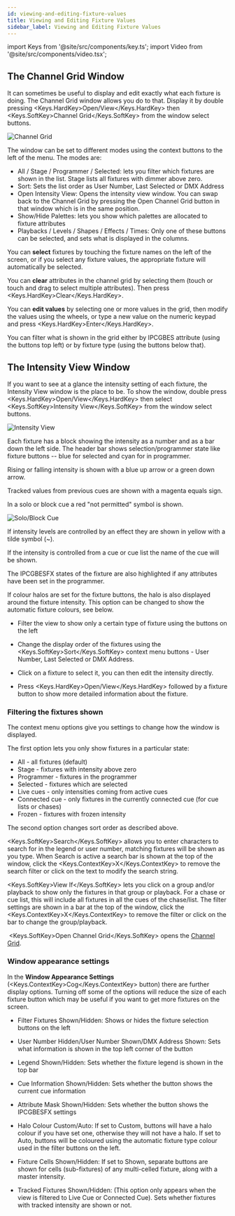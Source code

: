 ```yaml
---
id: viewing-and-editing-fixture-values
title: Viewing and Editing Fixture Values
sidebar_label: Viewing and Editing Fixture Values
---
```


import Keys from '@site/src/components/key.ts';
import Video from '@site/src/components/video.tsx';

The Channel Grid Window
-----------------------

It can sometimes be useful to display and edit exactly what each fixture
is doing. The Channel Grid window allows you do to that. Display it by
double pressing <Keys.HardKey>Open/View</Keys.HardKey> then <Keys.SoftKey>Channel
Grid</Keys.SoftKey> from the window select buttons.

![Channel Grid](/docs/images/Channel-Grid.png)

The window can be set to different modes using the context buttons to
the left of the menu. The modes are:

-   All / Stage / Programmer / Selected: lets you filter which fixtures
    are shown in the list. Stage lists all fixtures with dimmer above
    zero.
-   Sort: Sets the list order as User Number, Last Selected or DMX
    Address
-   Open Intensity View: Opens the intensity view window. You can swap
    back to the Channel Grid by pressing the Open Channel Grid button in
    that window which is in the same position.
-   Show/Hide Palettes: lets you show which palettes are allocated to
    fixture attributes
-   Playbacks / Levels / Shapes / Effects / Times: Only one of these
    buttons can be selected, and sets what is displayed in the columns.

You can **select** fixtures by touching the fixture names on the left of
the screen, or if you select any fixture values, the appropriate fixture
will automatically be selected.

You can **clear** attributes in the channel grid by selecting them
(touch or touch and drag to select multiple attributes). Then press <Keys.HardKey>Clear</Keys.HardKey>.

You can **edit values** by selecting one or more values in the grid,
then modify the values using the wheels, or type a new value on the
numeric keypad and press <Keys.HardKey>Enter</Keys.HardKey>.

You can filter what is shown in the grid either by IPCGBES attribute
(using the buttons top left) or by fixture type (using the buttons below
that).

The Intensity View Window
-------------------------

If you want to see at a glance the intensity setting of each fixture,
the Intensity View window is the place to be. To show the window, double press <Keys.HardKey>Open/View</Keys.HardKey> then select <Keys.SoftKey>Intensity View</Keys.SoftKey> from the window select buttons.

![Intensity View](/docs/images/Intensity-View.png)

Each fixture has a block showing the intensity as a number and as a bar
down the left side. The header bar shows selection/programmer state like
fixture buttons -- blue for selected and cyan for in programmer.

Rising or falling intensity is shown with a blue up arrow or a green
down arrow.

Tracked values from previous cues are shown with a magenta equals sign.

In a solo or block cue a red "not permitted" symbol is shown.

![Solo/Block Cue](/docs/images/Solo-Block-Cue.png)

If intensity levels are controlled by an effect they are shown in yellow
with a tilde symbol (\~).

If the intensity is controlled from a cue or cue list the name of the
cue will be shown.

The IPCGBESFX states of the fixture are also highlighted if any
attributes have been set in the programmer.

If colour halos are set for the fixture buttons, the halo is also
displayed around the fixture intensity. This option can be changed to
show the automatic fixture colours, see below.

-   Filter the view to show only a certain type of fixture using the
    buttons on the left

-   Change the display order of the fixtures using the <Keys.SoftKey>Sort</Keys.SoftKey> context
    menu buttons - User Number, Last Selected or DMX Address.

-   Click on a fixture to select it, you can then edit the intensity
    directly.

-   Press <Keys.HardKey>Open/View</Keys.HardKey> followed by a fixture button to show more
    detailed information about the fixture.

### Filtering the fixtures shown

The context menu options give you settings to change how the window is
displayed.

The first option lets you only show fixtures in a particular state:

-   All - all fixtures (default)
-   Stage - fixtures with intensity above zero
-   Programmer - fixtures in the programmer
-   Selected - fixtures which are selected
-   Live cues - only intensities coming from active cues
-   Connected cue - only fixtures in the currently connected cue (for cue lists or chases)
-   Frozen - fixtures with frozen intensity

The second option changes sort order as described above.

<Keys.SoftKey>Search</Keys.SoftKey> allows you to enter characters to search for in the legend or
user number, matching fixtures will be shown as you type. When Search is
active a search bar is shown at the top of the window, click the <Keys.ContextKey>X</Keys.ContextKey> to
remove the search filter or click on the text to modify the search
string.

<Keys.SoftKey>View If</Keys.SoftKey> lets you click on a group and/or playback to show only the
fixtures in that group or playback. For a chase or cue list, this will
include all fixtures in all the cues of the chase/list. The filter
settings are shown in a bar at the top of the window, click the <Keys.ContextKey>X</Keys.ContextKey> to
remove the filter or click on the bar to change the group/playback.

&nbsp;<Keys.SoftKey>Open Channel Grid</Keys.SoftKey> opens the [Channel Grid](viewing-and-editing-fixture-values.md#the-channel-grid-window).

### Window appearance settings

In the **Window Appearance Settings** (<Keys.ContextKey>Cog</Keys.ContextKey> button) there are further
display options. Turning off some of the options will reduce the size of
each fixture button which may be useful if you want to get more fixtures
on the screen.

-   Filter Fixtures Shown/Hidden: Shows or hides the fixture selection
    buttons on the left

-   User Number Hidden/User Number Shown/DMX Address Shown: Sets what
    information is shown in the top left corner of the button

-   Legend Shown/Hidden: Sets whether the fixture legend is shown in the
    top bar

-   Cue Information Shown/Hidden: Sets whether the button shows the
    current cue information

-   Attribute Mask Shown/Hidden: Sets whether the button shows the
    IPCGBESFX settings

-   Halo Colour Custom/Auto: If set to Custom, buttons will have a halo
    colour if you have set one, otherwise they will not have a halo. If
    set to Auto, buttons will be coloured using the automatic fixture
    type colour used in the filter buttons on the left.

-   Fixture Cells Shown/Hidden: If set to Shown, separate buttons are
    shown for cells (sub-fixtures) of any multi-celled fixture, along
    with a master intensity.

-   Tracked Fixtures Shown/Hidden: (This option only appears when the
    view is filtered to Live Cue or Connected Cue). Sets whether
    fixtures with tracked intensity are shown or not.
